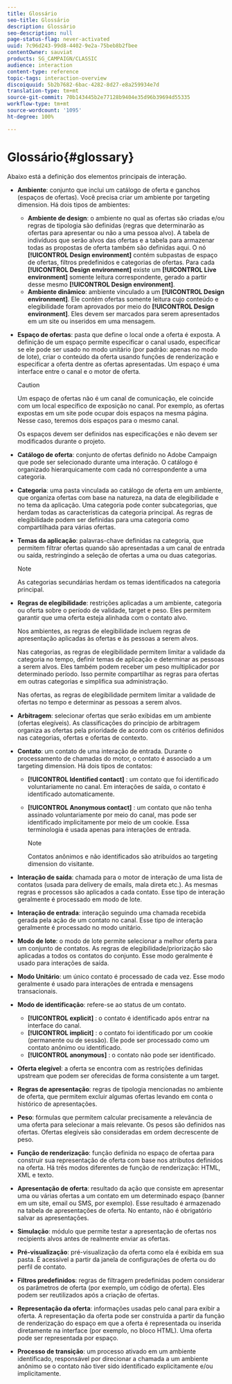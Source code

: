 ```yaml
---
title: Glossário
seo-title: Glossário
description: Glossário
seo-description: null
page-status-flag: never-activated
uuid: 7c96d243-99d8-4402-9e2a-75beb8b2fbee
contentOwner: sauviat
products: SG_CAMPAIGN/CLASSIC
audience: interaction
content-type: reference
topic-tags: interaction-overview
discoiquuid: 5b2b7682-6bac-4282-8d27-e8a259934e7d
translation-type: tm+mt
source-git-commit: 70b143445b2e77128b9404e35d96b39694d55335
workflow-type: tm+mt
source-wordcount: '1095'
ht-degree: 100%

---
```



# Glossário{#glossary}

Abaixo está a definição dos elementos principais de interação.

* **Ambiente**: conjunto que inclui um catálogo de oferta e ganchos (espaços de ofertas). Você precisa criar um ambiente por targeting dimension. Há dois tipos de ambientes:

   * **Ambiente de design**: o ambiente no qual as ofertas são criadas e/ou regras de tipologia são definidas (regras que determinarão as ofertas para apresentar ou não a uma pessoa alvo). A tabela de indivíduos que serão alvos das ofertas e a tabela para armazenar todas as propostas de oferta também são definidas aqui. O nó **[!UICONTROL Design environment]** contém subpastas de espaço de ofertas, filtros predefinidos e categorias de ofertas. Para cada **[!UICONTROL Design environment]** existe um **[!UICONTROL Live environment]** somente leitura correspondente, gerado a partir desse mesmo **[!UICONTROL Design environment]**.
   * **Ambiente dinâmico**: ambiente vinculado a um **[!UICONTROL Design environment]**. Ele contém ofertas somente leitura cujo conteúdo e elegibilidade foram aprovados por meio do **[!UICONTROL Design environment]**. Eles devem ser marcados para serem apresentados em um site ou inseridos em uma mensagem.

* **Espaço de ofertas**: pasta que define o local onde a oferta é exposta. A definição de um espaço permite especificar o canal usado, especificar se ele pode ser usado no modo unitário (por padrão: apenas no modo de lote), criar o conteúdo da oferta usando funções de renderização e especificar a oferta dentre as ofertas apresentadas. Um espaço é uma interface entre o canal e o motor de oferta.

   >[!CAUTION]
   >
   >Um espaço de ofertas não é um canal de comunicação, ele coincide com um local específico de exposição no canal. Por exemplo, as ofertas expostas em um site pode ocupar dois espaços na mesma página. Nesse caso, teremos dois espaços para o mesmo canal.
   >
   >Os espaços devem ser definidos nas especificações e não devem ser modificados durante o projeto.

* **Catálogo de oferta**: conjunto de ofertas definido no Adobe Campaign que pode ser selecionado durante uma interação. O catálogo é organizado hierarquicamente com cada nó correspondente a uma categoria.
* **Categoria**: uma pasta vinculada ao catálogo de oferta em um ambiente, que organiza ofertas com base na natureza, na data de elegibilidade e no tema da aplicação. Uma categoria pode conter subcategorias, que herdam todas as características da categoria principal. As regras de elegibilidade podem ser definidas para uma categoria como compartilhada para várias ofertas.
* **Temas da aplicação**: palavras-chave definidas na categoria, que permitem filtrar ofertas quando são apresentadas a um canal de entrada ou saída, restringindo a seleção de ofertas a uma ou duas categorias.

   >[!NOTE]
   >
   >As categorias secundárias herdam os temas identificados na categoria principal.

* **Regras de elegibilidade**: restrições aplicadas a um ambiente, categoria ou oferta sobre o período de validade, target e peso. Eles permitem garantir que uma oferta esteja alinhada com o contato alvo.

   Nos ambientes, as regras de elegibilidade incluem regras de apresentação aplicadas às ofertas e às pessoas a serem alvos.

   Nas categorias, as regras de elegibilidade permitem limitar a validade da categoria no tempo, definir temas de aplicação e determinar as pessoas a serem alvos. Eles também podem receber um peso multiplicador por determinado período. Isso permite compartilhar as regras para ofertas em outras categorias e simplifica sua administração.

   Nas ofertas, as regras de elegibilidade permitem limitar a validade de ofertas no tempo e determinar as pessoas a serem alvos.

* **Arbitragem**: selecionar ofertas que serão exibidas em um ambiente (ofertas elegíveis). As classificações do princípio de arbitragem organiza as ofertas pela prioridade de acordo com os critérios definidos nas categorias, ofertas e ofertas de contexto.
* **Contato**: um contato de uma interação de entrada. Durante o processamento de chamadas do motor, o contato é associado a um targeting dimension. Há dois tipos de contatos:

   * **[!UICONTROL Identified contact]** : um contato que foi identificado voluntariamente no canal. Em interações de saída, o contato é identificado automaticamente.
   * **[!UICONTROL Anonymous contact]** : um contato que não tenha assinado voluntariamente por meio do canal, mas pode ser identificado implicitamente por meio de um cookie. Essa terminologia é usada apenas para interações de entrada.

      >[!NOTE]
      >
      >Contatos anônimos e não identificados são atribuídos ao targeting dimension do visitante.

* **Interação de saída**: chamada para o motor de interação de uma lista de contatos (usada para delivery de emails, mala direta etc.). As mesmas regras e processos são aplicados a cada contato. Esse tipo de interação geralmente é processado em modo de lote.
* **Interação de entrada**: interação seguindo uma chamada recebida gerada pela ação de um contato no canal. Esse tipo de interação geralmente é processado no modo unitário.
* **Modo de lote**: o modo de lote permite selecionar a melhor oferta para um conjunto de contatos. As regras de elegibilidade/priorização são aplicadas a todos os contatos do conjunto. Esse modo geralmente é usado para interações de saída.
* **Modo Unitário**: um único contato é processado de cada vez. Esse modo geralmente é usado para interações de entrada e mensagens transacionais.
* **Modo de identificação**: refere-se ao status de um contato.

   * **[!UICONTROL explicit]** : o contato é identificado após entrar na interface do canal.
   * **[!UICONTROL implicit]** : o contato foi identificado por um cookie (permanente ou de sessão). Ele pode ser processado como um contato anônimo ou identificado.
   * **[!UICONTROL anonymous]** : o contato não pode ser identificado.

* **Oferta elegível**: a oferta se encontra com as restrições definidas upstream que podem ser oferecidas de forma consistente a um target.
* **Regras de apresentação**: regras de tipologia mencionadas no ambiente de oferta, que permitem excluir algumas ofertas levando em conta o histórico de apresentações.
* **Peso**: fórmulas que permitem calcular precisamente a relevância de uma oferta para selecionar a mais relevante. Os pesos são definidos nas ofertas. Ofertas elegíveis são consideradas em ordem decrescente de peso.
* **Função de renderização**: função definida no espaço de ofertaa para construir sua representação de oferta com base nos atributos definidos na oferta. Há três modos diferentes de função de renderização: HTML, XML e texto.
* **Apresentação de oferta**: resultado da ação que consiste em apresentar uma ou várias ofertas a um contato em um determinado espaço (banner em um site, email ou SMS, por exemplo). Esse resultado é armazenado na tabela de apresentações de oferta. No entanto, não é obrigatório salvar as apresentações.
* **Simulação**: módulo que permite testar a apresentação de ofertas nos recipients alvos antes de realmente enviar as ofertas.
* **Pré-visualização**: pré-visualização da oferta como ela é exibida em sua pasta. É acessível a partir da janela de configurações de oferta ou do perfil de contato.
* **Filtros predefinidos**: regras de filtragem predefinidas podem considerar os parâmetros de oferta (por exemplo, um código de oferta). Eles podem ser reutilizados após a criação de ofertas.
* **Representação da oferta**: informações usadas pelo canal para exibir a oferta. A representação da oferta pode ser construída a partir da função de renderização do espaço em que a oferta é representada ou inserida diretamente na interface (por exemplo, no bloco HTML). Uma oferta pode ser representada por espaço.
* **Processo de transição**: um processo ativado em um ambiente identificado, responsável por direcionar a chamada a um ambiente anônimo se o contato não tiver sido identificado explicitamente e/ou implicitamente.

